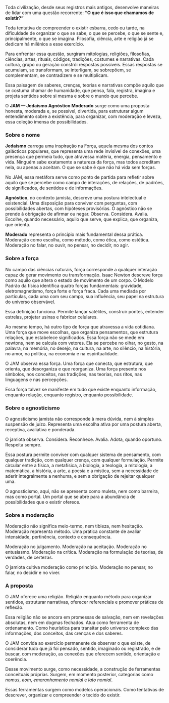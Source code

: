 Toda civilização, desde seus registros mais antigos, desenvolve maneiras de lidar com uma questão recorrente: **“O que é isso que chamamos de existir?”**

Toda tentativa de compreender o existir esbarra, cedo ou tarde, na dificuldade de organizar o que se sabe, o que se percebe, o que se sente e, principalmente, o que se imagina. Filosofia, ciência, arte e religião já se dedicam há milênios a esse exercício.

Para enfrentar essa questão, surgiram mitologias, religiões, filosofias, ciências, artes, rituais, códigos, tradições, costumes e narrativas. Cada cultura, grupo ou geração constrói respostas possíveis. Essas respostas se acumulam, se transformam, se interligam, se sobrepõem, se complementam, se contradizem e se multiplicam.

Essa paisagem de saberes, crenças, teorias e narrativas compõe aquilo que se costuma chamar de humanidade, que pensa, fala, registra, imagina e projeta sentidos sobre si mesma e sobre o mundo que percebe.

O **JAM — Jedaísmo Agnóstico Moderado** surge como uma proposta honesta, moderada e, se possível, divertida, para estruturar algum entendimento sobre a existência, para organizar, com moderação e leveza, essa coleção imensa de possibilidades.

### Sobre o nome

**Jedaísmo** carrega uma inspiração na Força, aquela mesma dos contos galácticos populares, que representa uma rede invisível de conexões, uma presença que permeia tudo, que atravessa matéria, energia, pensamento e vida. Ninguém sabe exatamente a natureza da força, mas todos acreditam nela, ou apenas a aceitam. O que se sabe é que não há vida sem forças. 

No JAM, essa metáfora serve como ponto de partida para refletir sobre aquilo que se percebe como campo de interações, de relações, de padrões, de significados, de sentidos e de informações.

**Agnóstico**, no contexto jamista, descreve uma postura intelectual e existencial. Uma disposição para conviver com perguntas, com possibilidades abertas, com hipóteses provisórias. O agnóstico não se prende à obrigação de afirmar ou negar. Observa. Considera. Avalia. Escolhe, quando necessário, aquilo que serve, que explica, que organiza, que orienta.

**Moderado** representa o princípio mais fundamental dessa prática. Moderação como escolha, como método, como ética, como estética. Moderação no falar, no ouvir, no pensar, no decidir, no agir.

### Sobre a força

No campo das ciências naturais, força corresponde a qualquer interação capaz de gerar movimento ou transformação. Isaac Newton descreve força como aquilo que altera o estado de movimento de um corpo. O Modelo Padrão da física identifica quatro forças fundamentais: gravidade, eletromagnetismo, força forte e força fraca. Cada uma mediada por partículas, cada uma com seu campo, sua influência, seu papel na estrutura do universo observável.

Essa definição funciona. Permite lançar satélites, construir pontes, entender estrelas, projetar usinas e fabricar celulares.

Ao mesmo tempo, há outro tipo de força que atravessa a vida cotidiana. Uma força que move escolhas, que organiza pensamentos, que estrutura relações, que estabelece significados. Essa força não se mede em newtons, nem se calcula com vetores. Ela se percebe no olhar, no gesto, na palavra, na memória, no desejo, na cultura, na arte, no silêncio, na história, no amor, na política, na economia e na espiritualidade.

O JAM observa essa força. Uma força que conecta, que estrutura, que orienta, que desorganiza e que reorganiza. Uma força presente nos símbolos, nos conceitos, nas tradições, nas teorias, nos ritos, nas linguagens e nas percepções.

Essa força talvez se manifeste em tudo que existe enquanto informação, enquanto relação, enquanto registro, enquanto possibilidade.

### Sobre o agnosticismo

O agnosticismo jamista não corresponde à mera dúvida, nem à simples suspensão de juízo. Representa uma escolha ativa por uma postura aberta, receptiva, avaliativa e ponderada.

O jamiota observa. Considera. Reconhece. Avalia. Adota, quando oportuno. Respeita sempre.

Essa postura permite conviver com qualquer sistema de pensamento, com qualquer tradição, com qualquer crença, com qualquer formulação. Permite circular entre a física, a metafísica, a biologia, a teologia, a mitologia, a matemática, a história, a arte, a poesia e a mística, sem a necessidade de aderir integralmente a nenhuma, e sem a obrigação de rejeitar qualquer uma.

O agnosticismo, aqui, não se apresenta como muleta, nem como barreira, mas como portal. Um portal que se abre para a abundância de possibilidades que o existir oferece.

### Sobre a moderação

Moderação não significa meio-termo, nem tibieza, nem hesitação. Moderação representa método. Uma prática constante de avaliar intensidade, pertinência, contexto e consequência.

Moderação no julgamento.
Moderação na aceitação.
Moderação no entusiasmo.
Moderação na crítica.
Moderação na formulação de teorias, de verdades, de certezas.

O jamiota cultiva moderação como princípio. Moderação no pensar, no falar, no decidir e no viver.

### A proposta

O JAM oferece uma religião. Religião enquanto método para organizar sentidos, estruturar narrativas, oferecer referenciais e promover práticas de reflexão.

Essa religião não se ancora em promessas de salvação, nem em revelações absolutas, nem em dogmas fechados. Atua como ferramenta de ordenamento. Como heurística para transitar pelo universo complexo das informações, dos conceitos, das crenças e dos saberes.

O JAM convida ao exercício permanente de observar o que existe, de considerar tudo que já foi pensado, sentido, imaginado ou registrado, e de buscar, com moderação, as conexões que oferecem sentido, orientação e coerência.

Desse movimento surge, como necessidade, a construção de ferramentas conceituais próprias. Surgem, em momento posterior, categorias como *nomus*, *eom*, *emaranhamento nomial* e *lato nomial*.

Essas ferramentas surgem como modelos operacionais. Como tentativas de descrever, organizar e compreender o tecido do existir.


